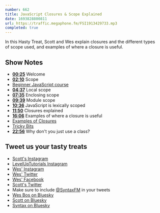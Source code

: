 ```yaml
---
number: 662
title: JavaScript Closures & Scope Explained
date: 1693828800811
url: https://traffic.megaphone.fm/FSI1913429733.mp3
completed: true
---
```


In this Hasty Treat, Scott and Wes explain closures and the different types of scope used, and examples of where a closure is useful.

## Show Notes

* **[00:25](#t=00:25)** Welcome
* **[02:10](#t=02:10)** Scope
* [Beginner JavaScript course](https://beginnerjavascript.com)
* **[04:37](#t=04:37)** Local scope
* **[07:35](#t=07:35)** Enclosing scope
* **[09:39](#t=09:39)** Module scope
* **[10:36](#t=10:36)** JavaScript is lexically scoped
* **[11:50](#t=11:50)** Closures explained
* **[16:06](#t=16:06)** Examples of where a closure is useful
* [Examples of Closures](https://wesbos.com/javascript/03-the-tricky-bits/closures#examples-of-closures)
* [Tricky Bits](https://wesbos.com/javascript/03-the-tricky-bits/scope)
* **[22:56](#t=22:56)** Why don't you just use a class?

## Tweet us your tasty treats

* [Scott's Instagram](https://www.instagram.com/stolinski/)
* [LevelUpTutorials Instagram](https://www.instagram.com/LevelUpTutorials/)
* [Wes' Instagram](https://www.instagram.com/wesbos/)
* [Wes' Twitter](https://twitter.com/wesbos)
* [Wes' Facebook](https://www.facebook.com/wesbos.developer)
* [Scott's Twitter](https://twitter.com/stolinski)
* Make sure to include [@SyntaxFM](https://twitter.com/SyntaxFM) in your tweets
* [Wes Bos on Bluesky](https://bsky.app/profile/wesbos.com)
* [Scott on Bluesky](https://bsky.app/profile/tolin.ski)
* [Syntax on Bluesky](https://bsky.app/profile/syntax.fm)
